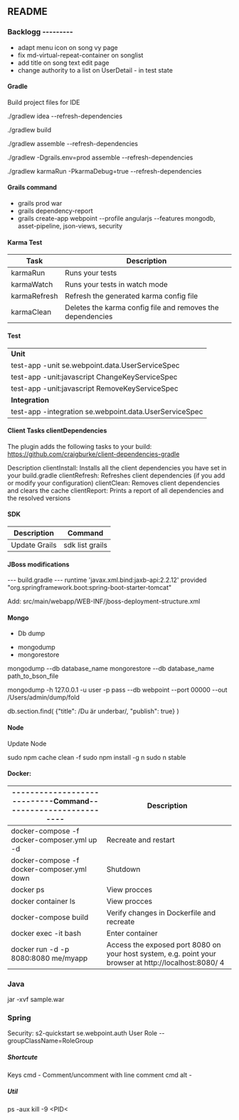 
## README


### Backlogg ---------
  
   * adapt menu icon on song vy page
   * fix md-virtual-repeat-container on songlist
   * add title on song text edit page
   * change authority to a list on UserDetail  - in test state



#### Gradle

Build project files for IDE

./gradlew idea --refresh-dependencies

./gradlew build

./gradlew assemble --refresh-dependencies

./gradlew -Dgrails.env=prod assemble --refresh-dependencies

./gradlew karmaRun -PkarmaDebug=true --refresh-dependencies

#### Grails command

 * grails prod war
 * grails dependency-report 
 * grails create-app webpoint --profile angularjs --features mongodb, asset-pipeline, json-views, security 


#### Karma Test

Task   |  Description
--- | --- 
karmaRun |      Runs your tests
karmaWatch |    Runs your tests in watch mode
karmaRefresh |  Refresh the generated karma config file
karmaClean |    Deletes the karma config file and removes the dependencies

#### Test
| | 
| --- | 
| **Unit** | 
|test-app -unit se.webpoint.data.UserServiceSpec
|test-app -unit:javascript ChangeKeyServiceSpec
| test-app -unit:javascript RemoveKeyServiceSpec
|**Integration**|
|test-app -integration se.webpoint.data.UserServiceSpec



#### Client Tasks clientDependencies
The plugin adds the following tasks to your build:
https://github.com/craigburke/client-dependencies-gradle

Description
clientInstall: Installs all the client dependencies you have set in your build.gradle
clientRefresh: Refreshes client dependencies (if you add or modify your configuration)
clientClean: Removes client dependencies and clears the cache
clientReport: Prints a report of all dependencies and the resolved versions

#### SDK
Description   |  Command
--- | --- 
Update Grails  |   sdk list grails


#### JBoss modifications
--- build.gradle ---
runtime 'javax.xml.bind:jaxb-api:2.2.12'
provided "org.springframework.boot:spring-boot-starter-tomcat"

Add: src/main/webapp/WEB-INF/jboss-deployment-structure.xml


#### Mongo
* Db dump
 - mongodump
 - mongorestore

mongodump --db database_name
mongorestore --db database_name path_to_bson_file

mongodump -h 127.0.0.1 -u user -p pass --db webpoint --port 00000 --out /Users/admin/dump/fold

db.section.find( {"title": /Du är underbar/, "publish": true} )


#### Node
 Update Node

 sudo npm cache clean -f
 sudo npm install -g n
 sudo n stable

#### Docker:

----------------------------Command------------------------- |  Description 
--- | ---
docker-compose -f docker-composer.yml up -d|Recreate and restart
docker-compose -f docker-composer.yml down|Shutdown
docker ps|View procces
docker container ls|View procces
docker-compose build|Verify changes in Dockerfile and recreate
docker exec -it <mycontainer> bash|Enter container
docker run -d -p 8080:8080 me/myapp|Access the exposed port 8080 on your host system, e.g. point your browser at http://localhost:8080/ 4
    
### Java
jar -xvf sample.war

### Spring
 
 Security:
 s2-quickstart  se.webpoint.auth User Role --groupClassName=RoleGroup


 ##### Shortcute

 Keys
 cmd -  Comment/uncomment with line comment
 cmd alt -
 
 ##### Util
 
  ps -aux
  kill -9 <PID<
  
  
  
  